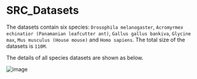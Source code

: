 # SRC_Datasets

The datasets contain six species: `Drosophila melanogaster`, `Acromyrmex echinatior (Panamanian leafcutter ant)`, `Gallus gallus bankiva`, `Glycine max`, `Mus musculus (House mouse)` and `Homo sapiens`. The total size of the datasets is `110M`.

The details of all species datasets are shown as below.

![image](https://user-images.githubusercontent.com/46807118/114845071-0117cd80-9e0e-11eb-953c-8db69acdcf54.png)
